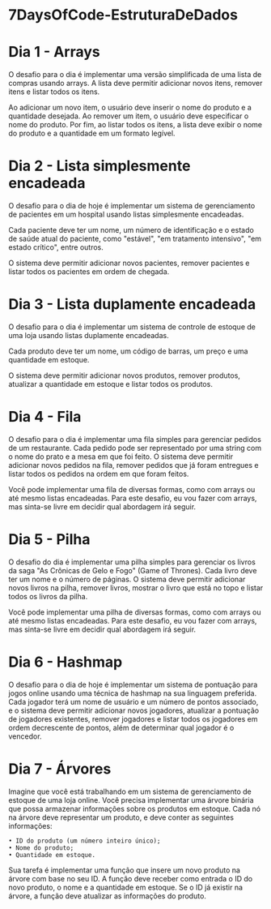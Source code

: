 # 7DaysOfCode-EstruturaDeDados

# Dia 1 - Arrays

O desafio para o dia é implementar uma versão simplificada de uma lista de compras usando arrays. A lista deve permitir adicionar novos itens, remover itens e listar todos os itens.

Ao adicionar um novo item, o usuário deve inserir o nome do produto e a quantidade desejada. Ao remover um item, o usuário deve especificar o nome do produto. Por fim, ao listar todos os itens, a lista deve exibir o nome do produto e a quantidade em um formato legível.

# Dia 2 - Lista simplesmente encadeada

O desafio para o dia de hoje é implementar um sistema de gerenciamento de pacientes em um hospital usando listas simplesmente encadeadas.

Cada paciente deve ter um nome, um número de identificação e o estado de saúde atual do paciente, como "estável", "em tratamento intensivo", "em estado crítico", entre outros.

O sistema deve permitir adicionar novos pacientes, remover pacientes e listar todos os pacientes em ordem de chegada.

# Dia 3 - Lista duplamente encadeada

O desafio para o dia é implementar um sistema de controle de estoque de uma loja usando listas duplamente encadeadas.

Cada produto deve ter um nome, um código de barras, um preço e uma quantidade em estoque.

O sistema deve permitir adicionar novos produtos, remover produtos, atualizar a quantidade em estoque e listar todos os produtos.

# Dia 4 - Fila

O desafio para o dia é implementar uma fila simples para gerenciar pedidos de um restaurante. Cada pedido pode ser representado por uma string com o nome do prato e a mesa em que foi feito. O sistema deve permitir adicionar novos pedidos na fila, remover pedidos que já foram entregues e listar todos os pedidos na ordem em que foram feitos.

Você pode implementar uma fila de diversas formas, como com arrays ou até mesmo listas encadeadas. Para este desafio, eu vou fazer com arrays, mas sinta-se livre em decidir qual abordagem irá seguir.

# Dia 5 - Pilha

O desafio do dia é implementar uma pilha simples para gerenciar os livros da saga "As Crônicas de Gelo e Fogo" (Game of Thrones). Cada livro deve ter um nome e o número de páginas. O sistema deve permitir adicionar novos livros na pilha, remover livros, mostrar o livro que está no topo e listar todos os livros da pilha.

Você pode implementar uma pilha de diversas formas, como com arrays ou até mesmo listas encadeadas. Para este desafio, eu vou fazer com arrays, mas sinta-se livre em decidir qual abordagem irá seguir.

# Dia 6 - Hashmap

O desafio para o dia de hoje é implementar um sistema de pontuação para jogos online usando uma técnica de hashmap na sua linguagem preferida. Cada jogador terá um nome de usuário e um número de pontos associado, e o sistema deve permitir adicionar novos jogadores, atualizar a pontuação de jogadores existentes, remover jogadores e listar todos os jogadores em ordem decrescente de pontos, além de determinar qual jogador é o vencedor.

# Dia 7 - Árvores

Imagine que você está trabalhando em um sistema de gerenciamento de estoque de uma loja online. Você precisa implementar uma árvore binária que possa armazenar informações sobre os produtos em estoque. Cada nó na árvore deve representar um produto, e deve conter as seguintes informações:

    • ID do produto (um número inteiro único);
    • Nome do produto;
    • Quantidade em estoque.

Sua tarefa é implementar uma função que insere um novo produto na árvore com base no seu ID. A função deve receber como entrada o ID do novo produto, o nome e a quantidade em estoque. Se o ID já existir na árvore, a função deve atualizar as informações do produto.
